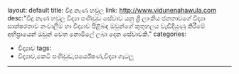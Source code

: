 layout: default
title: විදු නැණ හවුල
link: http://www.vidunenahawula.com
desc:"විදු නැණ හවුල විද්‍යා පණිවුඩ සේවාව යනු ශ්‍රී ලාංකීය ජනතාව‍ගේ විද්‍යා සාක්ෂරතාව නංවාලීම හා විද්‍යාව පිළිබඳ ඔවුන්ගේ කුතුහලය වැඩිදියුණු කිරීමේ අභිප්‍රායෙන් ඔවුන් වෙත නොමිලේ ලබා දෙන සේවාවකි."
categories:
- විද්‍යාව
tags:
- විද්‍යාව,කෙටි පණිවුඩ,පර්යේෂණ,විද්‍යා ගැටලු
---